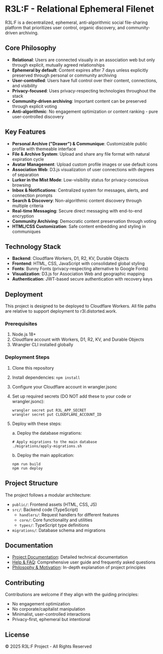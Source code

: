 # R3L:F - Relational Ephemeral Filenet

R3L:F is a decentralized, ephemeral, anti-algorithmic social file-sharing platform that prioritizes user control, organic discovery, and community-driven archiving.

## Core Philosophy

- **Relational**: Users are connected visually in an association web but only through explicit, mutually agreed relationships
- **Ephemeral by default**: Content expires after 7 days unless explicitly preserved through personal or community archiving
- **User-controlled**: Users have full control over their content, connections, and visibility
- **Privacy-focused**: Uses privacy-respecting technologies throughout the stack
- **Community-driven archiving**: Important content can be preserved through explicit voting
- **Anti-algorithmic**: No engagement optimization or content ranking - pure user-controlled discovery

## Key Features

- **Personal Archive ("Drawer") & Communique**: Customizable public profile with themeable interface
- **File & Archive System**: Upload and share any file format with natural expiration cycle
- **Avatar Management**: Upload custom profile images or use default icons
- **Association Web**: D3.js visualization of user connections with degrees of separation
- **Lurker in the Mist Mode**: Low-visibility status for privacy-conscious browsing
- **Inbox & Notifications**: Centralized system for messages, alerts, and connection prompts
- **Search & Discovery**: Non-algorithmic content discovery through multiple criteria
- **Real-time Messaging**: Secure direct messaging with end-to-end encryption
- **Community Archiving**: Democratic content preservation through voting
- **HTML/CSS Customization**: Safe content embedding and styling in communiques

## Technology Stack

- **Backend**: Cloudflare Workers, D1, R2, KV, Durable Objects
- **Frontend**: HTML, CSS, JavaScript with consolidated global styling
- **Fonts**: Bunny Fonts (privacy-respecting alternative to Google Fonts)
- **Visualization**: D3.js for Association Web and geographic mapping
- **Authentication**: JWT-based secure authentication with recovery keys

## Deployment

This project is designed to be deployed to Cloudflare Workers. All file paths are relative to support deployment to r3l.distorted.work.

### Prerequisites

1. Node.js 18+
2. Cloudflare account with Workers, D1, R2, KV, and Durable Objects
3. Wrangler CLI installed globally

### Deployment Steps

1. Clone this repository
2. Install dependencies: `npm install`
3. Configure your Cloudflare account in wrangler.jsonc
4. Set up required secrets (DO NOT add these to your code or wrangler.jsonc):

   ```
   wrangler secret put R3L_APP_SECRET
   wrangler secret put CLOUDFLARE_ACCOUNT_ID
   ```

5. Deploy with these steps:

   a. Deploy the database migrations:

   ```
   # Apply migrations to the main database
   ./migrations/apply-migrations.sh
   ```

   b. Deploy the main application:

   ```
   npm run build
   npm run deploy
   ```

## Project Structure

The project follows a modular architecture:

- `public/`: Frontend assets (HTML, CSS, JS)
- `src/`: Backend code (TypeScript)
  - `handlers/`: Request handlers for different features
  - `core/`: Core functionality and utilities
  - `types/`: TypeScript type definitions
- `migrations/`: Database schema and migrations

## Documentation

- [Project Documentation](./project-documentation.md): Detailed technical documentation
- [Help & FAQ](./public/help.html): Comprehensive user guide and frequently asked questions
- [Philosophy & Motivation](./public/reMDE.md): In-depth explanation of project principles

## Contributing

Contributions are welcome if they align with the guiding principles:

- No engagement optimization
- No corporate/capitalist manipulation
- Minimalist, user-controlled interactions
- Privacy-first, ephemeral but intentional

## License

&copy; 2025 R3L:F Project - All Rights Reserved

